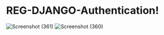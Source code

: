 # REG-DJANGO-Authentication!


![Screenshot (361)](https://github.com/guna2313/REG-DJANGO-Authentication/assets/113575174/3230fe4e-9edf-4d6b-92b7-fbf25b149fa6)
![Screenshot (360)](https://github.com/guna2313/REG-DJANGO-Authentication/assets/113575174/c19ceb5d-3ad5-47d7-a894-af9eda889aea)
